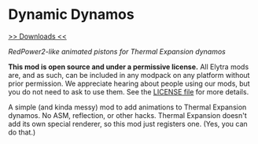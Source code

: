 # Dynamic Dynamos

[>> Downloads <<](https://github.com/elytra/DynamicDynamos/releases)

*RedPower2-like animated pistons for Thermal Expansion dynamos*

**This mod is open source and under a permissive license.** All Elytra mods are,
and as such, can be included in any modpack on any platform without prior
permission. We appreciate hearing about people using our mods, but you do not
need to ask to use them. See the [LICENSE file](LICENSE) for more details.

A simple (and kinda messy) mod to add animations to Thermal Expansion dynamos.
No ASM, reflection, or other hacks. Thermal Expansion doesn't add its own special
renderer, so this mod just registers one. (Yes, you can do that.)
